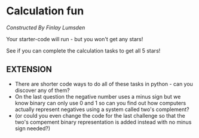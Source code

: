 # Calculation fun
*Constructed By Finlay Lumsden*

Your starter-code will run - but you won't get any stars!

See if you can complete the calculation tasks to get all 5 stars!

## EXTENSION
- There are shorter code ways to do all of these tasks in python - can you discover any of them?
- On the last question the negative number uses a minus sign but we know binary can only use 0 and 1 so can you find out how computers actually represent negatives using a system called two's complement?
- (or could you even change the code for the last challenge so that the two's compement binary representation is added instead with no minus sign needed?)
